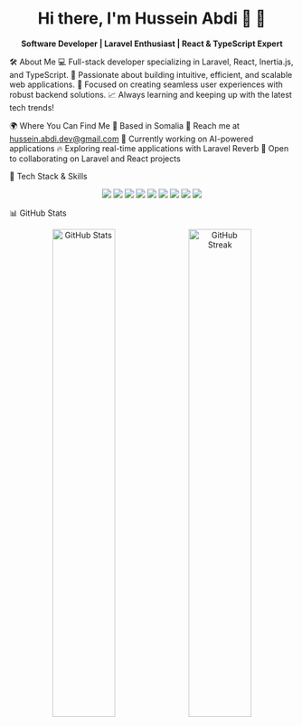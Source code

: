 <h1 align="center"> Hi there, I'm Hussein Abdi 👋 🚀</h1> <p align="center"> <b>Software Developer | Laravel Enthusiast | React & TypeScript Expert</b> </p>

🛠 About Me
💻 Full-stack developer specializing in Laravel, React, Inertia.js, and TypeScript.
🚀 Passionate about building intuitive, efficient, and scalable web applications.
🎯 Focused on creating seamless user experiences with robust backend solutions.
📈 Always learning and keeping up with the latest tech trends!

🌍 Where You Can Find Me
📍 Based in Somalia
📩 Reach me at hussein.abdi.dev@gmail.com
🎯 Currently working on AI-powered applications
🔥 Exploring real-time applications with Laravel Reverb
🤝 Open to collaborating on Laravel and React projects

🔧 Tech Stack & Skills
<p align="center"> <img src="https://img.shields.io/badge/Laravel-%23FF2D20.svg?style=for-the-badge&logo=laravel&logoColor=white" /> <img src="https://img.shields.io/badge/React-%2361DAFB.svg?style=for-the-badge&logo=react&logoColor=black" /> <img src="https://img.shields.io/badge/Inertia.js-%237A4F9A.svg?style=for-the-badge&logo=inertia&logoColor=white" /> <img src="https://img.shields.io/badge/TypeScript-%23007ACC.svg?style=for-the-badge&logo=typescript&logoColor=white" /> <img src="https://img.shields.io/badge/TailwindCSS-%2306B6D4.svg?style=for-the-badge&logo=tailwindcss&logoColor=white" /> <img src="https://img.shields.io/badge/PHP-%23777BB4.svg?style=for-the-badge&logo=php&logoColor=white" /> <img src="https://img.shields.io/badge/MySQL-%234479A1.svg?style=for-the-badge&logo=mysql&logoColor=white" /> <img src="https://img.shields.io/badge/Node.js-%23339933.svg?style=for-the-badge&logo=node.js&logoColor=white" /> <img src="https://img.shields.io/badge/Docker-%232496ED.svg?style=for-the-badge&logo=docker&logoColor=white" /> </p>

📊 GitHub Stats
<p align="center"> <img src="https://github-readme-stats.vercel.app/api?username=husseinabdi-dev&show_icons=true&theme=radical" width="47%" alt="GitHub Stats" /> <img src="https://github-readme-streak-stats.herokuapp.com/?user=husseinabdi-dev&theme=radical" width="47%" alt="GitHub Streak" /> </p>
